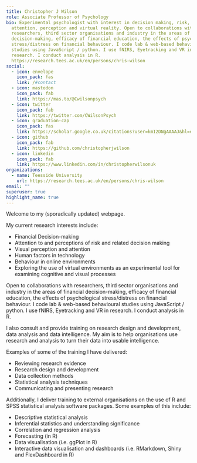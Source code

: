 ```yaml
---
title: Christopher J Wilson
role: Associate Professor of Psychology
bio: Experimental psychologist with interest in decision making, risk,
  attention, perception and virtual reality. Open to collaborations with
  researchers, third sector organisations and industry in the areas of financial
  decision-making, efficacy of financial education, the effects of psychological
  stress/distress on financial behaviour. I code lab & web-based behavioural
  studies using JavaScript / python. I use fNIRS, Eyetracking and VR in
  research. I conduct analysis in R.
  https://research.tees.ac.uk/en/persons/chris-wilson
social:
  - icon: envelope
    icon_pack: fas
    link: /#contact
  - icon: mastodon
    icon_pack: fab
    link: https://mas.to/@Cwilsonpsych
  - icon: twitter
    icon_pack: fab
    link: https://twitter.com/CWilsonPsych
  - icon: graduation-cap
    icon_pack: fas
    link: https://scholar.google.co.uk/citations?user=kmI2DNgAAAAJ&hl=en
  - icon: github
    icon_pack: fab
    link: https://github.com/christopherjwilson
  - icon: linkedin
    icon_pack: fab
    link: https://www.linkedin.com/in/christopherwilsonuk
organizations:
  - name: Teesside University
    url: https://research.tees.ac.uk/en/persons/chris-wilson
email: ""
superuser: true
highlight_name: true
---
```

Welcome to my (sporadically updated) webpage. 

My current research interests include:

* Financial Decision-making
* Attention to and perceptions of risk and related decision making
* Visual perception and attention
* Human factors in technology
* Behaviour in online environments
* Exploring the use of virtual environments as an experimental tool for examining cognitive and visual processes

Open to collaborations with researchers, third sector organisations and industry in the areas of financial decision-making, efficacy of financial education, the effects of psychological stress/distress on financial behaviour. I code lab & web-based behavioural studies using JavaScript / python. I use fNIRS, Eyetracking and VR in research. I conduct analysis in R. 

I also consult and provide training on research design and development, data analysis and data intelligence. My aim is to help organisations use research and analysis to turn their data into usable intelligence.

Examples of some of the training I have delivered:

* Reviewing research evidence
* Research design and development
* Data collection methods
* Statistical analysis techniques
* Communicating and presenting research

Additionally, I deliver training to external organisations on the use of R and SPSS statistical analysis software packages. Some examples of this include:

* Descriptive statistical analysis
* Inferential statistics and understanding significance
* Correlation and regression analysis
* Forecasting (in R)
* Data visualisation (i.e. ggPlot in R)
* Interactive data visualisation and dashboards (i.e. RMarkdown, Shiny and FlexDashboard in R)
